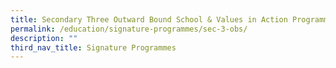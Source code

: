 ```yaml
---
title: Secondary Three Outward Bound School & Values in Action Programme
permalink: /education/signature-programmes/sec-3-obs/
description: ""
third_nav_title: Signature Programmes
---
```

